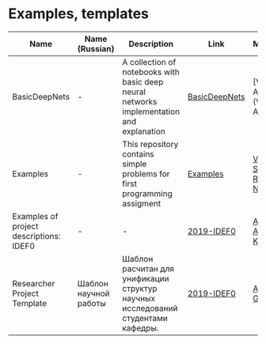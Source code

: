 # Examples, templates
|Name| Name (Russian) | Description | Link | Maintainers |
| --- | --- | --- | --- | --- |
| BasicDeepNets | - | A collection of notebooks with basic deep neural networks implementation and explanation | [BasicDeepNets](https://github.com/Intelligent-Systems-Phystech/BasicDeepNets) | [Vasiliy Alekseev](Vasiliy Alekseev)
| Examples | - | This repository contains simple problems for first programming assigment | [Examples](https://github.com/Intelligent-Systems-Phystech/Examples) | [Vadim Strijov](https://github.com/Strijov), [Radoslav Neychev](https://github.com/neychev)
| Examples of project descriptions: IDEF0 | - | - |[2019-IDEF0](https://github.com/Intelligent-Systems-Phystech/2019-IDEF0) | [Arkady Ilin](https://github.com/Wapwolf), [Anastasiia Kurmukova](https://github.com/smeshk)
| Researcher Project Template | Шаблон научной работы | Шаблон расчитан для унификации структур научных исследований студентами кафедры. |[2019-IDEF0](https://github.com/Intelligent-Systems-Phystech/ProjectTemplate) | [Andrey Grabovoy](https://github.com/andriygav)
